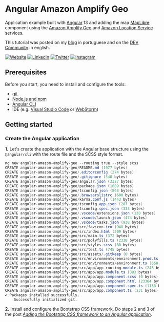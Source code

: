 # Angular Amazon Amplify Geo


Application example built with [Angular](https://angular.io/) 13 and adding the map [MapLibre](https://maplibre.org/) component using the [Amazon Amplify Geo](https://docs.amplify.aws/lib/geo/getting-started/q/platform/js/) and [Amazon Location Service](https://aws.amazon.com/location/) services.

This tutorial was posted on my [blog]() in portuguese and on the [DEV Community]() in english.



[![Website](https://shields.braskam.com/v1/shields?name=website&format=rectangle&size=small&radius=5)](https://rodrigo.kamada.com.br)
[![LinkedIn](https://shields.braskam.com/v1/shields?name=linkedin&format=rectangle&size=small&radius=5)](https://www.linkedin.com/in/rodrigokamada)
[![Twitter](https://shields.braskam.com/v1/shields?name=twitter&format=rectangle&size=small&radius=5&socialAccount=rodrigokamada)](https://twitter.com/rodrigokamada)
[![Instagram](https://shields.braskam.com/v1/shields?name=instagram&format=rectangle&size=small&radius=5)](https://www.instagram.com/rodrigokamada/)



## Prerequisites


Before you start, you need to install and configure the tools:

* [git](https://git-scm.com/)
* [Node.js and npm](https://nodejs.org/)
* [Angular CLI](https://angular.io/cli)
* IDE (e.g. [Visual Studio Code](https://code.visualstudio.com/) or [WebStorm](https://www.jetbrains.com/webstorm/))



## Getting started


### Create the Angular application


**1.** Let's create the application with the Angular base structure using the `@angular/cli` with the route file and the SCSS style format.

```powershell
ng new angular-amazon-amplify-geo --routing true --style scss
CREATE angular-amazon-amplify-geo/README.md (1077 bytes)
CREATE angular-amazon-amplify-geo/.editorconfig (274 bytes)
CREATE angular-amazon-amplify-geo/.gitignore (548 bytes)
CREATE angular-amazon-amplify-geo/angular.json (3327 bytes)
CREATE angular-amazon-amplify-geo/package.json (1089 bytes)
CREATE angular-amazon-amplify-geo/tsconfig.json (863 bytes)
CREATE angular-amazon-amplify-geo/.browserslistrc (600 bytes)
CREATE angular-amazon-amplify-geo/karma.conf.js (1443 bytes)
CREATE angular-amazon-amplify-geo/tsconfig.app.json (287 bytes)
CREATE angular-amazon-amplify-geo/tsconfig.spec.json (333 bytes)
CREATE angular-amazon-amplify-geo/.vscode/extensions.json (130 bytes)
CREATE angular-amazon-amplify-geo/.vscode/launch.json (474 bytes)
CREATE angular-amazon-amplify-geo/.vscode/tasks.json (938 bytes)
CREATE angular-amazon-amplify-geo/src/favicon.ico (948 bytes)
CREATE angular-amazon-amplify-geo/src/index.html (309 bytes)
CREATE angular-amazon-amplify-geo/src/main.ts (372 bytes)
CREATE angular-amazon-amplify-geo/src/polyfills.ts (2338 bytes)
CREATE angular-amazon-amplify-geo/src/styles.scss (80 bytes)
CREATE angular-amazon-amplify-geo/src/test.ts (745 bytes)
CREATE angular-amazon-amplify-geo/src/assets/.gitkeep (0 bytes)
CREATE angular-amazon-amplify-geo/src/environments/environment.prod.ts (51 bytes)
CREATE angular-amazon-amplify-geo/src/environments/environment.ts (658 bytes)
CREATE angular-amazon-amplify-geo/src/app/app-routing.module.ts (245 bytes)
CREATE angular-amazon-amplify-geo/src/app/app.module.ts (393 bytes)
CREATE angular-amazon-amplify-geo/src/app/app.component.scss (0 bytes)
CREATE angular-amazon-amplify-geo/src/app/app.component.html (23364 bytes)
CREATE angular-amazon-amplify-geo/src/app/app.component.spec.ts (1133 bytes)
CREATE angular-amazon-amplify-geo/src/app/app.component.ts (231 bytes)
✔ Packages installed successfully.
    Successfully initialized git.
```

**2.** Install and configure the Bootstrap CSS framework. Do steps 2 and 3 of the post *[Adding the Bootstrap CSS framework to an Angular application](https://github.com/rodrigokamada/angular-bootstrap)*.

